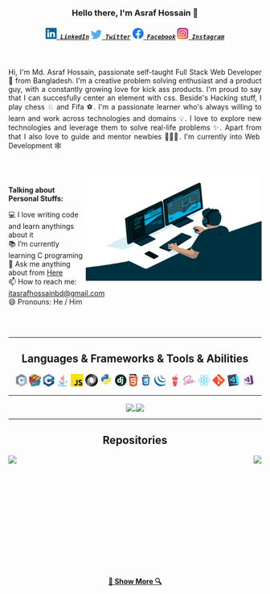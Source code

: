 <h3 align="center">Hello there, I'm Asraf Hossain 👋</h3>
<h5 align="center">
  <code><a href="https://www.linkedin.com/in/asrafhossainbd/" title="LinkedIn Profile"><img width="22" src="https://github.com/asrafhossainbd/asrafhossainbd/blob/main/images/linkedin.svg"> LinkedIn</a></code>
  <code><a href="https://twitter.com/asrafhossainbd/" title="Stack Overflow Profile"><img width="22" src="https://github.com/asrafhossainbd/asrafhossainbd/blob/main/images/twitter.svg"> Twitter</a></code>
<code><a href="https://www.facebook.com/asrafhossainbd/" title="Stack Overflow Profile"><img width="22" src="https://github.com/asrafhossainbd/asrafhossainbd/blob/main/images/facebook.svg"> Facebook</a></code>
  <code><a href="https://www.instagram.com/asrafhossainbd/" title="Instagram Profile"><img width="22" src="https://github.com/asrafhossainbd/asrafhossainbd/blob/main/images/instagram.svg"> Instagram</a></code>
</h5>
<br>
<p align="justify">
  Hi, I'm Md. Asraf Hossain, passionate self-taught Full Stack Web Developer 🚀 from Bangladesh. I'm a creative problem solving enthusiast and a product guy, with a constantly growing love for kick ass products. I'm proud to say that I can succesfully center an element with css. Beside's Hacking stuff, I play chess ♘ and Fifa ⚽. I'm a passionate learner who's always willing to learn and work across technologies and domains 💡. I love to explore new technologies and leverage them to solve real-life problems ✨. Apart from that I also love to guide and mentor newbies 👨🏻‍💻. I'm currently into Web Development 🕸️
  <br>
  <br>
  <br>
   
   
  <img align="right" alt="GIF" src="https://github.com/asrafhossainbd/asrafhossainbd/blob/main/images/code.gif" width="350" height="220" />
  
  <br>
  
  **Talking about Personal Stuffs:**

  💻 I love writing code and learn anythings about it
  <br>
  📚 I’m currently learning C programing
  <br>
  💬 Ask me anything about from <a href="https://github.com/asrafhossainbd/asrafhossainbd/issues" title="Issues">Here</a>
  <br>
  📫 How to reach me: <a href="mailto: itasrafhossainbd@gmail.com">itasrafhossainbd@gmail.com</a>
  <br>
  😄 Pronouns: He / Him
</p>

<br>
<br>

<hr>

<h2 align="center">Languages & Frameworks & Tools & Abilities</h2>

<p align="center">
  <code><img title="C" height="25" src="https://github.com/asrafhossainbd/asrafhossainbd/blob/main/images/c.svg"></code>
  <code><img title="Problem Solving" height="25" src="https://github.com/asrafhossainbd/asrafhossainbd/blob/main/images/problemSolving.png"></code>
  <code><img title="C++" height="25" src="https://github.com/asrafhossainbd/asrafhossainbd/blob/main/images/cpp.svg"></code>
  <code><img title="Java" height="25" src="https://github.com/asrafhossainbd/asrafhossainbd/blob/main/images/java-original.svg"></code>
  <code><img title="Javascript" height="25" src="https://github.com/asrafhossainbd/asrafhossainbd/blob/main/images/javascript.svg"></code>
  <code><img title="JSON" height="25" src="https://github.com/asrafhossainbd/asrafhossainbd/blob/main/images/json.svg"></code>
  <code><img title="Python" height="25" src="https://github.com/asrafhossainbd/asrafhossainbd/blob/main/images/python-original.svg"></code>
  <code><img title="Django" height="25" src="https://github.com/asrafhossainbd/asrafhossainbd/blob/main/images/django.png"></code>
  <code><img title="HTML5" height="25" src="https://github.com/asrafhossainbd/asrafhossainbd/blob/main/images/html5.svg"></code>
  <code><img title="CSS" height="25" src="https://github.com/asrafhossainbd/asrafhossainbd/blob/main/images/css.svg"></code>
  <code><img title="JQuery" height="25" src="https://github.com/asrafhossainbd/asrafhossainbd/blob/main/images/jquery-original.svg"></code>
  <code><img title="BEM" height="25" src="https://github.com/asrafhossainbd/asrafhossainbd/blob/main/images/gulp.svg"></code>
  <code><img title="SASS" height="25" src="https://github.com/asrafhossainbd/asrafhossainbd/blob/main/images/sass.svg"></code>
  <code><img title="React" height="25" src="https://github.com/asrafhossainbd/asrafhossainbd/blob/main/images/react-original.svg"></code>
  <code><img title="Git" height="25" src="https://github.com/asrafhossainbd/asrafhossainbd/blob/main/images/git-original.svg"></code>
  <code><img title="Visual Studio Code" height="25" src="https://github.com/asrafhossainbd/asrafhossainbd/blob/main/images/vscode.png"></code>
  <code><img title="Microsoft Visual Studio" height="25" src="https://github.com/asrafhossainbd/asrafhossainbd/blob/main/images/visualstudio.png"></code>
</p>

<hr>

<p align=center>
  <a href="https://github.com/anuraghazra/github-readme-stats" title="Go to Source">
    <img height=160 align="center" src="https://github-readme-stats.vercel.app/api?username=asrafhossainbd&show_icons=true&theme=gotham">
  </a>
  <a href="https://github.com/anuraghazra/github-readme-stats">
  <img height=160 align="center" src="https://github-readme-stats.vercel.app/api/top-langs/?username=asrafhossainbd&hide=c%23,powershell,java&title_color=2aa889&text_color=99d1ce&icon_color=2bbc8a&bg_color=0c1014&langs_count=8&layout=compact" />
  </a>
</p>
<hr>

<h2 align="center">Repositories</h2>

<p width="100%" align="center">
  <a align="left" href="https://github.com/asrafhossainbd/JavaScript-Practice" title="JavaScript Practice"><img align="left" height="115" src="https://github-readme-stats.vercel.app/api/pin/?username=asrafhossainbd&repo=JavaScript-Practice&theme=gotham"></a>
  <a align="right" href="https://github.com/asrafhossainbd/Budget-App-Project" title="Budget App Project"><img align="right" height="115" src="https://github-readme-stats.vercel.app/api/pin/?username=asrafhossainbd&repo=Budget-App-Project&theme=gotham"></a>
</p>
<br><br>
<!-- write another p tag -->
<br><br><br><br><br><br><br><br><br><br><br>
<h4 align="center"><a href=https://github.com/asrafhossainbd?tab=repositories" title="Show Repositories">🔎 Show More 🔍</a></h4>


<!--
**asrafhossainbd/asrafhossainbd** is a ✨ _special_ ✨ repository because its `README.md` (this file) appears on your GitHub profile.

Here are some ideas to get you started:

- 🔭 I’m currently working on ...
- 🌱 I’m currently learning ...
- 👯 I’m looking to collaborate on ...
- 🤔 I’m looking for help with ...
- 💬 Ask me about ...
- 📫 How to reach me: ...
- 😄 Pronouns: ...
- ⚡ Fun fact: ...

Notes: If you want use this readme, firstly star it please. If you can't align your repositories like this, please change your repository desription to shorter than now. Maybe 4 or 5 word will be good.
-->
